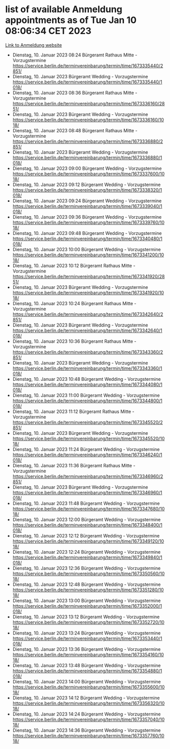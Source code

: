 # list of available Anmeldung appointments as of Tue Jan 10 08:06:34 CET 2023
[Link to Anmeldung website](https://service.berlin.de/terminvereinbarung/termin/tag.php?termin=0&anliegen[]=120686&dienstleisterlist=122210,122217,327316,122219,327312,122227,327314,122231,327346,122243,327348,122252,329742,122260,329745,122262,329748,122254,329751,122271,327278,122273,327274,122277,327276,330436,122280,327294,122282,327290,122284,327292,327539,122291,327270,122285,327266,122286,327264,122296,327268,150230,329760,122301,327282,122297,327286,122294,327284,122312,329763,122314,329775,122304,327330,122311,327334,122309,327332,122281,327352,122279,329772,122276,327324,122274,327326,122267,329766,122246,327318,122251,327320,122257,327322,122208,327298,122226,327300,121362,121364&herkunft=http%3A%2F%2Fservice.berlin.de%2Fdienstleistung%2F120686%2F)
- Dienstag, 10. Januar 2023 08:24 Bürgeramt Rathaus Mitte - Vorzugstermine https://service.berlin.de/terminvereinbarung/termin/time/1673335440/2851/
- Dienstag, 10. Januar 2023  Bürgeramt Wedding - Vorzugstermine https://service.berlin.de/terminvereinbarung/termin/time/1673335440/1018/
- Dienstag, 10. Januar 2023 08:36 Bürgeramt Rathaus Mitte - Vorzugstermine https://service.berlin.de/terminvereinbarung/termin/time/1673336160/2851/
- Dienstag, 10. Januar 2023  Bürgeramt Wedding - Vorzugstermine https://service.berlin.de/terminvereinbarung/termin/time/1673336160/1018/
- Dienstag, 10. Januar 2023 08:48 Bürgeramt Rathaus Mitte - Vorzugstermine https://service.berlin.de/terminvereinbarung/termin/time/1673336880/2851/
- Dienstag, 10. Januar 2023  Bürgeramt Wedding - Vorzugstermine https://service.berlin.de/terminvereinbarung/termin/time/1673336880/1018/
- Dienstag, 10. Januar 2023 09:00 Bürgeramt Wedding - Vorzugstermine https://service.berlin.de/terminvereinbarung/termin/time/1673337600/1018/
- Dienstag, 10. Januar 2023 09:12 Bürgeramt Wedding - Vorzugstermine https://service.berlin.de/terminvereinbarung/termin/time/1673338320/1018/
- Dienstag, 10. Januar 2023 09:24 Bürgeramt Wedding - Vorzugstermine https://service.berlin.de/terminvereinbarung/termin/time/1673339040/1018/
- Dienstag, 10. Januar 2023 09:36 Bürgeramt Wedding - Vorzugstermine https://service.berlin.de/terminvereinbarung/termin/time/1673339760/1018/
- Dienstag, 10. Januar 2023 09:48 Bürgeramt Wedding - Vorzugstermine https://service.berlin.de/terminvereinbarung/termin/time/1673340480/1018/
- Dienstag, 10. Januar 2023 10:00 Bürgeramt Wedding - Vorzugstermine https://service.berlin.de/terminvereinbarung/termin/time/1673341200/1018/
- Dienstag, 10. Januar 2023 10:12 Bürgeramt Rathaus Mitte - Vorzugstermine https://service.berlin.de/terminvereinbarung/termin/time/1673341920/2851/
- Dienstag, 10. Januar 2023  Bürgeramt Wedding - Vorzugstermine https://service.berlin.de/terminvereinbarung/termin/time/1673341920/1018/
- Dienstag, 10. Januar 2023 10:24 Bürgeramt Rathaus Mitte - Vorzugstermine https://service.berlin.de/terminvereinbarung/termin/time/1673342640/2851/
- Dienstag, 10. Januar 2023  Bürgeramt Wedding - Vorzugstermine https://service.berlin.de/terminvereinbarung/termin/time/1673342640/1018/
- Dienstag, 10. Januar 2023 10:36 Bürgeramt Rathaus Mitte - Vorzugstermine https://service.berlin.de/terminvereinbarung/termin/time/1673343360/2851/
- Dienstag, 10. Januar 2023  Bürgeramt Wedding - Vorzugstermine https://service.berlin.de/terminvereinbarung/termin/time/1673343360/1018/
- Dienstag, 10. Januar 2023 10:48 Bürgeramt Wedding - Vorzugstermine https://service.berlin.de/terminvereinbarung/termin/time/1673344080/1018/
- Dienstag, 10. Januar 2023 11:00 Bürgeramt Wedding - Vorzugstermine https://service.berlin.de/terminvereinbarung/termin/time/1673344800/1018/
- Dienstag, 10. Januar 2023 11:12 Bürgeramt Rathaus Mitte - Vorzugstermine https://service.berlin.de/terminvereinbarung/termin/time/1673345520/2851/
- Dienstag, 10. Januar 2023  Bürgeramt Wedding - Vorzugstermine https://service.berlin.de/terminvereinbarung/termin/time/1673345520/1018/
- Dienstag, 10. Januar 2023 11:24 Bürgeramt Wedding - Vorzugstermine https://service.berlin.de/terminvereinbarung/termin/time/1673346240/1018/
- Dienstag, 10. Januar 2023 11:36 Bürgeramt Rathaus Mitte - Vorzugstermine https://service.berlin.de/terminvereinbarung/termin/time/1673346960/2851/
- Dienstag, 10. Januar 2023  Bürgeramt Wedding - Vorzugstermine https://service.berlin.de/terminvereinbarung/termin/time/1673346960/1018/
- Dienstag, 10. Januar 2023 11:48 Bürgeramt Wedding - Vorzugstermine https://service.berlin.de/terminvereinbarung/termin/time/1673347680/1018/
- Dienstag, 10. Januar 2023 12:00 Bürgeramt Wedding - Vorzugstermine https://service.berlin.de/terminvereinbarung/termin/time/1673348400/1018/
- Dienstag, 10. Januar 2023 12:12 Bürgeramt Wedding - Vorzugstermine https://service.berlin.de/terminvereinbarung/termin/time/1673349120/1018/
- Dienstag, 10. Januar 2023 12:24 Bürgeramt Wedding - Vorzugstermine https://service.berlin.de/terminvereinbarung/termin/time/1673349840/1018/
- Dienstag, 10. Januar 2023 12:36 Bürgeramt Wedding - Vorzugstermine https://service.berlin.de/terminvereinbarung/termin/time/1673350560/1018/
- Dienstag, 10. Januar 2023 12:48 Bürgeramt Wedding - Vorzugstermine https://service.berlin.de/terminvereinbarung/termin/time/1673351280/1018/
- Dienstag, 10. Januar 2023 13:00 Bürgeramt Wedding - Vorzugstermine https://service.berlin.de/terminvereinbarung/termin/time/1673352000/1018/
- Dienstag, 10. Januar 2023 13:12 Bürgeramt Wedding - Vorzugstermine https://service.berlin.de/terminvereinbarung/termin/time/1673352720/1018/
- Dienstag, 10. Januar 2023 13:24 Bürgeramt Wedding - Vorzugstermine https://service.berlin.de/terminvereinbarung/termin/time/1673353440/1018/
- Dienstag, 10. Januar 2023 13:36 Bürgeramt Wedding - Vorzugstermine https://service.berlin.de/terminvereinbarung/termin/time/1673354160/1018/
- Dienstag, 10. Januar 2023 13:48 Bürgeramt Wedding - Vorzugstermine https://service.berlin.de/terminvereinbarung/termin/time/1673354880/1018/
- Dienstag, 10. Januar 2023 14:00 Bürgeramt Wedding - Vorzugstermine https://service.berlin.de/terminvereinbarung/termin/time/1673355600/1018/
- Dienstag, 10. Januar 2023 14:12 Bürgeramt Wedding - Vorzugstermine https://service.berlin.de/terminvereinbarung/termin/time/1673356320/1018/
- Dienstag, 10. Januar 2023 14:24 Bürgeramt Wedding - Vorzugstermine https://service.berlin.de/terminvereinbarung/termin/time/1673357040/1018/
- Dienstag, 10. Januar 2023 14:36 Bürgeramt Wedding - Vorzugstermine https://service.berlin.de/terminvereinbarung/termin/time/1673357760/1018/
